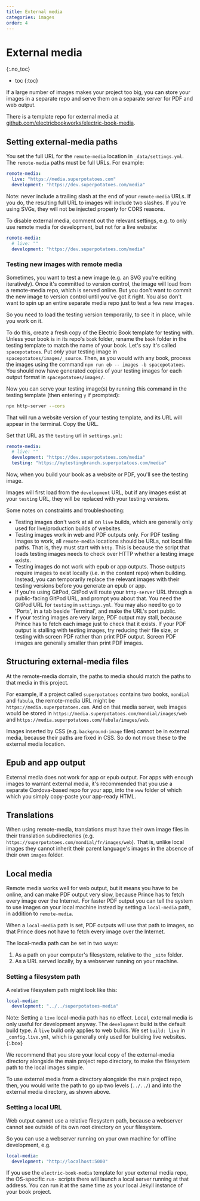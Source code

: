 ```yaml
---
title: External media
categories: images
order: 4
---
```


# External media
{:.no_toc}

* toc
{:toc}

If a large number of images makes your project too big, you can store your images in a separate repo and serve them on a separate server for PDF and web output.

There is a template repo for external media at [github.com/electricbookworks/electric-book-media](https://github.com/electricbookworks/electric-book-media).

## Setting external-media paths

You set the full URL for the `remote-media` location in `_data/settings.yml`. The `remote-media` paths must be full URLs. For example:

``` yaml
remote-media:
  live: "https://media.superpotatoes.com"
  development: "https://dev.superpotatoes.com/media"
```

Note: never include a trailing slash at the end of your `remote-media` URLs. If you do, the resulting full URL to images will include two slashes. If you're using SVGs, they will not be injected properly for CORS reasons.

To disable external media, comment out the relevant settings, e.g. to only use remote media for development, but not for a live website:

``` yaml
remote-media:
  # live: ""
  development: "https://dev.superpotatoes.com/media"
```

### Testing new images with remote media

Sometimes, you want to test a new image (e.g. an SVG you're editing iteratively). Once it's committed to version control, the image will load from a remote-media repo, which is served online. But you don't want to commit the new image to version control until you've got it right. You also don't want to spin up an entire separate media repo just to test a few new images.

So you need to load the testing version temporarily, to see it in place, while you work on it.

To do this, create a fresh copy of the Electric Book template for testing with. Unless your book is in its repo's `book` folder, rename the `book` folder in the testing template to match the name of your book. Let's say it's called `spacepotatoes`. Put *only* your testing image in `spacepotatoes/images/_source`. Then, as you would with any book, process the images using the command `npm run eb -- images -b spacepotatoes`. You should now have generated copies of your testing images for each output format in `spacepotatoes/images/`. 

Now you can serve your testing image(s) by running this command in the testing template (then entering `y` if prompted):

```sh
npx http-server --cors
```

That will run a website version of your testing template, and its URL will appear in the terminal. Copy the URL.

Set that URL as the `testing` url in `settings.yml`:

``` yaml
remote-media:
  # live: ""
  development: "https://dev.superpotatoes.com/media"
  testing: "https://mytestingbranch.superpotatoes.com/media"
```

Now, when you build your book as a website or PDF, you'll see the testing image.

Images will first load from the `development` URL, but if any images exist at your `testing` URL, they will be replaced with your testing versions.

Some notes on constraints and troubleshooting:

- Testing images don't work at all on `live` builds, which are generally only used for live/production builds of websites.
- Testing images work in web and PDF outputs only. For PDF testing images to work, all `remote-media` locations should be URLs, not local file paths. That is, they must start with `http`. This is because the script that loads testing images needs to check over HTTP whether a testing image exists.
- Testing images do not work with epub or app outputs. Those outputs require images to exist locally (i.e. in the content repo) when building. Instead, you can temporarily replace the relevant images with their testing versions before you generate an epub or app.
- If you're using GitPod, GitPod will route your `http-server` URL through a public-facing GitPod URL, and prompt you about that. You need the GitPod URL for `testing` in `settings.yml`. You may also need to go to 'Ports', in a tab beside 'Terminal', and make the URL's port public.
- If your testing images are very large, PDF output may stall, because Prince has to fetch each image just to check that it exists. If your PDF output is stalling with testing images, try reducing their file size, or testing with screen PDF rather than print PDF output. Screen PDF images are generally smaller than print PDF images.

## Structuring external-media files

At the remote-media domain, the paths to media should match the paths to that media in this project.

For example, if a project called `superpotatoes` contains two books, `mondial` and `fabula`, the remote-media URL might be `https://media.superpotatoes.com`. And on that media server, web images would be stored in `https://media.superpotatoes.com/mondial/images/web` and `https://media.superpotatoes.com/fabula/images/web`.

Images inserted by CSS (e.g. `background-image` files) cannot be in external media, because their paths are fixed in CSS. So do not move these to the external media location.

## Epub and app output

External media does not work for app or epub output. For apps with enough images to warrant external media, it's recommended that you use a separate Cordova-based repo for your app, into the `www` folder of which which you simply copy-paste your app-ready HTML.

## Translations

When using remote-media, translations must have their own image files in their translation subdirectories (e.g. `https://superpotatoes.com/mondial/fr/images/web`). That is, unlike local images they cannot inherit their parent language's images in the absence of their own `images` folder.

## Local media

Remote media works well for web output, but it means you have to be online, and can make PDF output very slow, because Prince has to fetch every image over the Internet. For faster PDF output you can tell the system to use images on your local machine instead by setting a `local-media` path, in addition to `remote-media`.

When a `local-media` path is set, PDF outputs will use that path to images, so that Prince does not have to fetch every image over the Internet.

The local-media path can be set in two ways:

1. As a path on your computer's filesystem, relative to the `_site` folder.
2. As a URL served locally, by a webserver running on your machine.

### Setting a filesystem path

A relative filesystem path might look like this:

``` yaml
local-media:
  development: "../../superpotatoes-media"
```

Note: Setting a `live` local-media path has no effect. Local, external media is only useful for development anyway. The `development` build is the default build type. A `live` build only applies to web builds. We set `build: live` in `_config.live.yml`, which is generally only used for building live websites.
{:.box}

We recommend that you store your local copy of the external-media directory alongside the main project repo directory, to make the filesystem path to the local images simple.

To use external media from a directory alongside the main project repo, then, you would write the path to go up two levels (`../../`) and into the external media directory, as shown above.

### Setting a local URL

Web output cannot use a relative filesystem path, because a webserver cannot see outside of its own root directory on your filesystem.

So you can use a webserver running on your own machine for offline development, e.g.

``` yaml
local-media:
  development: "http://localhost:5000"
```

If you use the `electric-book-media` template for your external media repo, the OS-specific `run-` scripts there will launch a local server running at that address. You can run it at the same time as your local Jekyll instance of your book project.
